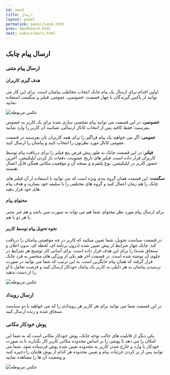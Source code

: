 ```yaml
---
id: send
title: ارسال
layout: panel
permalink: panel/send.html
prev: dashboard.html
next: subscribers.html
---
```

## ارسال پیام چابک

### ارسال پیام متنی

#### هدف گیری کاربران

اولین اقدام برای ارسال یک پیام چابک انتخاب مخاطب پیامتان است. برای این کار می توانید از باکس گیرندگان با چهار قسمت: خصوصی، عمومی، فیلتر و سگمنت استفاده نمایید.

![عکس مربوطه](http://uupload.ir/files/as3q_user-target.png)

**خصوصی**: در این قسمت می توانید پیام شخصی سازی شده برای یک کاربر به خصوص بفرستید؛ فقط کافیه پس از انتخاب کانال ارسالی، شناسه آن کاربر را وارد نمایید.

**عمومی**: اگر می خواهید یک پیام فراگیر را برای همه کاربران تان بفرستید در قسمت عمومی کانال مورد نظرتون را انتخاب کنید و پیامتان را ارسال کنید.

**فیلتر**: در این قسمت چابک به طور پیش فرض پنج فیلتر را برای دریافت پیام توسط کاربران قرار داده است. فیلتر های تاریخ عضویت، دفعات باز کردن اپلیکیشن، آخرین حضور کاربر در اپلیکیشن، نوع پلتفرم و نسخه آن و موقعیت مکانی همگی قابل اعمال هستند.

**سگمنت**: این قسمت همان گروه بندی ویژه است که می توانید با استفاده از آن فیلتر های چابک را هم زمان اعمال کنید و گروه های مختلفی را با سلیقه خود بسازید و هدف پیام های خود قرار دهید.

#### محتوای پیام

برای ارسال پیام مورد نظر محتوای شما هم می تواند به صورت متن باشد و هم غیر متنی یا هر دو با هم. 

#### نحوه تحویل پیام توسط کاربر

در قسمت سیاست تحویل، شما تعیین میکنید که کاربر در چه موقعیتی پیامتان را دریافت کند. چابک چهار شرایط از پیش تعیین شده (درون برنامه ای، لحظه ای، بدون اعلان و سنجاق شده) را برای این هدف قرار داده است. برای آسانی کار توضیح هر شرایط در جلوی آن نوشته شده است.
در قسمت آخر هم یکی از ویژگی های منحصر به فرد چابک قرار گرفته که همان پیام جایگزین است. به این ترتیب که شما می توانید در صورت نرسیدن پیامتان به هر دلیلی به کاربر یک پیامک خودکار ارسال کنید و فرصت تعامل با او را از دست ندهید.

![عکس مربوطه](http://uupload.ir/files/4p4v_delivery.png)

### ارسال رویداد

در این قسمت شما می توانید برای هر کاربر هر رویدادی را که می خواهید با دو سیاست سنجاق شده و زنده ارسال کنید.

### پوش خودکار مکانی

یکی دیگر از قابلیت های جالب توجه چابک، پوش خودکار مکانی است که به شما این امکان را می دهد تا پوشی را بر اساس محدوده مکانی کاربر کار بگذارید تا به صورت خودکار با وارد و خارج شدن کاربر به محدوده تعیین شده پوش فرستاده شود. شما می توانید پس از پر کردن جزئیات پیام و تعیین محدوده هر کدام از پوش هایتان را ذخیره کنید و وضعیت آن ها را مشاهده نمایید.

![عکس مربوطه](http://uupload.ir/files/wln6_location.png)
